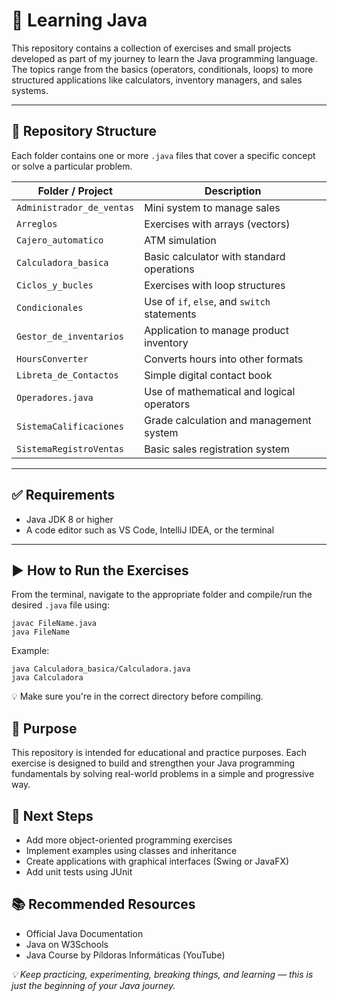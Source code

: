 # 🧠 Learning Java

This repository contains a collection of exercises and small projects developed as part of my journey to learn the Java programming language. The topics range from the basics (operators, conditionals, loops) to more structured applications like calculators, inventory managers, and sales systems.

---

## 📁 Repository Structure

Each folder contains one or more `.java` files that cover a specific concept or solve a particular problem.

| Folder / Project            | Description                                         |
|----------------------------|-----------------------------------------------------|
| `Administrador_de_ventas`  | Mini system to manage sales                         |
| `Arreglos`                 | Exercises with arrays (vectors)                     |
| `Cajero_automatico`        | ATM simulation                                      |
| `Calculadora_basica`       | Basic calculator with standard operations           |
| `Ciclos_y_bucles`          | Exercises with loop structures                      |
| `Condicionales`            | Use of `if`, `else`, and `switch` statements        |
| `Gestor_de_inventarios`    | Application to manage product inventory             |
| `HoursConverter`           | Converts hours into other formats                   |
| `Libreta_de_Contactos`     | Simple digital contact book                         |
| `Operadores.java`          | Use of mathematical and logical operators           |
| `SistemaCalificaciones`    | Grade calculation and management system             |
| `SistemaRegistroVentas`    | Basic sales registration system                     |

---

## ✅ Requirements

- Java JDK 8 or higher  
- A code editor such as VS Code, IntelliJ IDEA, or the terminal

---

## ▶️ How to Run the Exercises

From the terminal, navigate to the appropriate folder and compile/run the desired `.java` file using:

```
javac FileName.java
java FileName
```
Example:

```
java Calculadora_basica/Calculadora.java
java Calculadora
```
💡 Make sure you're in the correct directory before compiling.

## 🎯 Purpose

This repository is intended for educational and practice purposes. Each exercise is designed to build and strengthen your Java programming fundamentals by solving real-world problems in a simple and progressive way.

## 📌 Next Steps

- Add more object-oriented programming exercises
- Implement examples using classes and inheritance
- Create applications with graphical interfaces (Swing or JavaFX)
- Add unit tests using JUnit

## 📚 Recommended Resources

- Official Java Documentation
- Java on W3Schools
- Java Course by Píldoras Informáticas (YouTube)


*💡 Keep practicing, experimenting, breaking things, and learning — this is just the beginning of your Java journey.*
